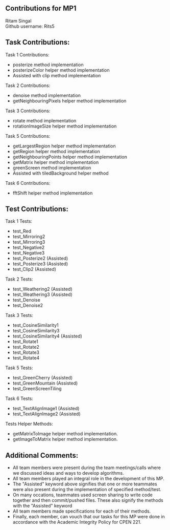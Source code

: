 Contributions for MP1 
-
Ritam Singal <br>
Github username: Rits5

Task Contributions:
-
Task 1 Contributions:
- posterize method implementation
- posterizeColor helper method implementation
- Assisted with clip method implementation

Task 2 Contributions:
- denoise method implementation
- getNeighbouringPixels helper method implementation

Task 3 Contributions:
- rotate method implementation
- rotationImageSize helper method implementation

Task 5 Contributions:
- getLargestRegion helper method implementation
- getRegion helper method implementation
- getNeighbouringPoints helper method implementation
- getMatrix helper method implementation
- greenScreen method implementation
- Assisted with tiledBackground helper method

Task 6 Contributions:
- fftShift helper method implementation


Test Contributions:
- 
Task 1 Tests: 
- test_Red
- test_Mirroring2 
- test_Mirroring3 
- test_Negative2 
- test_Negative3 
- test_Posterize2 (Assisted)
- test_Posterize3 (Assisted)
- test_Clip2 (Assisted)

Task 2 Tests:
- test_Weathering2 (Assisted)
- test_Weathering3 (Assisted)
- test_Denoise 
- test_Denoise2 


Task 3 Tests:
- test_CosineSimilarity1
- test_CosineSimilarity3
- test_CosineSimilarity4 (Assisted)
- test_Rotate1
- test_Rotate2
- test_Rotate3
- test_Rotate4

Task 5 Tests:
- test_GreenCherry (Assisted)
- test_GreenMountain (Assisted)
- test_GreenScreenTiling

Task 6 Tests:
- test_TextAlignImage1 (Assisted)
- test_TextAlignImage2 (Assisted)

Tests Helper Methods:
- getMatrixToImage helper method implementation.
- getImageToMatrix helper method implementation.

Additional Comments:
-
- All team members were present during the team meetings/calls where we discussed ideas and ways to develop algorithms.
- All team members played an integral role in the development of this MP.
- The "Assisted" keyword above signifies that one or more teammates were also present during the implementation of specified method/test.
- On many occations, teammates used screen sharing to write code together and then commit/pushed files. These also signify the methods with the "Assisted" keyword
- All team members made specifications for each of their methods.
- Finally, each member, can vouch that our tasks for this MP were done in accordance with the Academic Integrity Policy for CPEN 221.